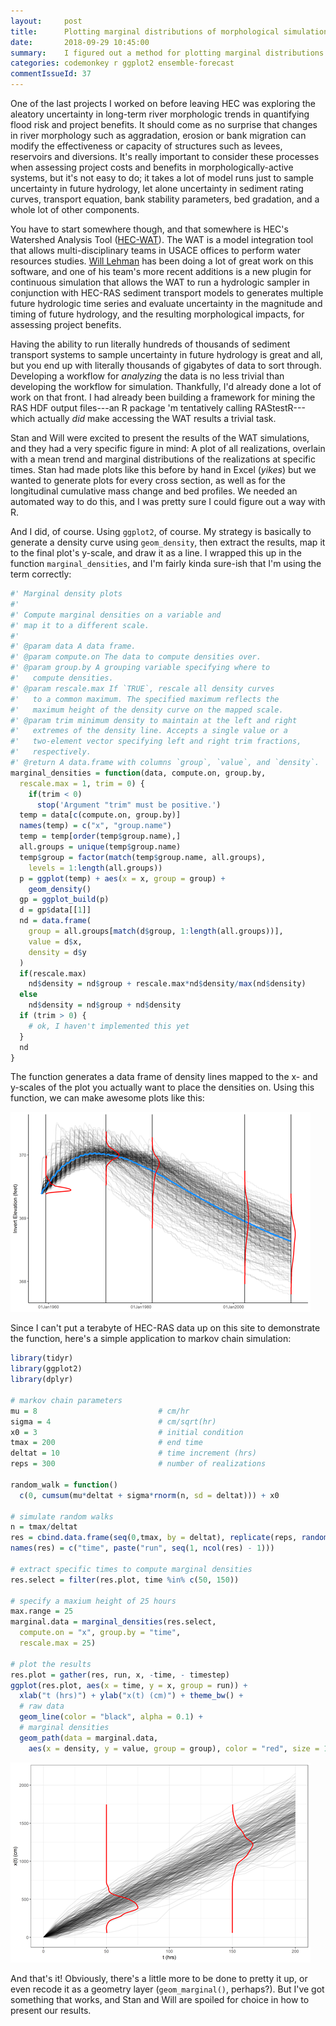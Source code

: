 ```yaml
---
layout:     post
title:      Plotting marginal distributions of morphological simulation results (and anything else) with ggplot2
date:       2018-09-29 10:45:00
summary:    I figured out a method for plotting marginal distributions on top of ensemble data of morphological simulations in R using ggplot2.
categories: codemonkey r ggplot2 ensemble-forecast
commentIssueId: 37
---
```


One of the last projects I worked on before leaving HEC was exploring the
aleatory uncertainty in long-term river morphologic trends in quantifying 
flood risk and project benefits. It should come as no surprise that changes
in river morphology such as aggradation, erosion or bank migration can 
modify the effectiveness or capacity of structures such as levees, reservoirs 
and diversions. It's really important to consider these processes when 
assessing project costs and benefits in morphologically-active systems, 
but it's not easy to do; it takes a lot of model runs just to sample 
uncertainty in future hydrology, let alone uncertainty in sediment rating 
curves, transport equation, bank stability parameters, bed gradation, and
a whole lot of other components. 

You have to start somewhere though, and that somewhere is HEC's
Watershed Analysis Tool
([HEC-WAT](http://www.hec.usace.army.mil/software/hec-wat/)). The WAT 
is a model integration tool that allows multi-disciplinary teams in USACE 
offices to perform water resources studies. 
[Will Lehman](https://www.linkedin.com/in/william-lehman-05abb86b) 
has been doing
a lot of great work on this software, and one of his team's more recent 
additions is a new plugin for continuous simulation that allows the WAT 
to run a hydrologic sampler in conjunction with HEC-RAS sediment transport 
models to generates multiple future hydrologic time series and
evaluate uncertainty in the magnitude and timing of future hydrology, and 
the resulting morphological impacts, for assessing project benefits.

Having the ability to run literally hundreds of thousands of sediment 
transport systems to sample uncertainty in future hydrology is great 
and all, but you end up with literally thousands of gigabytes of data
to sort through. Developing a workflow for *analyzing* the data is no
less trivial than developing the workflow for simulation. Thankfully,
I'd already done a lot of work on that front. I had already been building
a framework for mining the RAS HDF output files---an R package 'm tentatively
calling RAStestR---which actually *did* make accessing the WAT results a 
trivial task.

Stan and Will were excited to present the results of the WAT simulations,
and they had a very specific figure in mind: A plot of all realizations, 
overlain with a mean trend and marginal distributions of the 
realizations at specific times. Stan had made plots like this before
by hand in Excel (*yikes*) but we wanted to generate plots for
every cross section, as well as for the longitudinal cumulative mass 
change and bed profiles. We needed an automated way to do this, and I
was pretty sure I could figure out a way with R.

And I did, of course. Using `ggplot2`, of course. My strategy is 
basically to generate a density curve using `geom_density`, then 
extract the results, map it to the final plot's y-scale, and draw 
it as a line. I wrapped this up in the function `marginal_densities`, 
and I'm fairly kinda sure-ish that I'm using the term correctly:

```r
#' Marginal density plots
#'
#' Compute marginal densities on a variable and 
#' map it to a different scale.
#'
#' @param data A data frame.
#' @param compute.on The data to compute densities over.
#' @param group.by A grouping variable specifying where to
#'   compute densities.
#' @param rescale.max If `TRUE`, rescale all density curves
#'   to a common maximum. The specified maximum reflects the
#'   maximum height of the density curve on the mapped scale.
#' @param trim minimum density to maintain at the left and right
#'   extremes of the density line. Accepts a single value or a 
#'   two-element vector specifying left and right trim fractions, 
#'   respectively.
#' @return A data.frame with columns `group`, `value`, and `density`.
marginal_densities = function(data, compute.on, group.by,
  rescale.max = 1, trim = 0) {
	if(trim < 0)
	  stop('Argument "trim" must be positive.')
  temp = data[c(compute.on, group.by)]
  names(temp) = c("x", "group.name")
  temp = temp[order(temp$group.name),]
  all.groups = unique(temp$group.name)
  temp$group = factor(match(temp$group.name, all.groups),
    levels = 1:length(all.groups))
  p = ggplot(temp) + aes(x = x, group = group) +
    geom_density()
  gp = ggplot_build(p)
  d = gp$data[[1]]
  nd = data.frame(
    group = all.groups[match(d$group, 1:length(all.groups))],
    value = d$x,
    density = d$y
  )
  if(rescale.max)
    nd$density = nd$group + rescale.max*nd$density/max(nd$density)
  else
    nd$density = nd$group + nd$density
  if (trim > 0) {
    # ok, I haven't implemented this yet
  }
  nd
}
```

The function generates a data frame of density lines mapped 
to the x- and y-scales of the plot you actually want to place the
densities on. Using this function, we can make awesome plots
like this:

![Realizations of bed elevation change through time at a single cross-section](/images/2018-10-01-InverElev.png)

Since I can't put a terabyte of HEC-RAS data up on this site
to demonstrate the function, here's a simple application
to markov chain simulation:

```r
library(tidyr)
library(ggplot2)
library(dplyr)

# markov chain parameters
mu = 8                           # cm/hr
sigma = 4                        # cm/sqrt(hr)
x0 = 3                           # initial condition
tmax = 200                       # end time
deltat = 10                      # time increment (hrs)
reps = 300                       # number of realizations

random_walk = function() 
  c(0, cumsum(mu*deltat + sigma*rnorm(n, sd = deltat))) + x0

# simulate random walks
n = tmax/deltat
res = cbind.data.frame(seq(0,tmax, by = deltat), replicate(reps, random_walk()))
names(res) = c("time", paste("run", seq(1, ncol(res) - 1)))

# extract specific times to compute marginal densities
res.select = filter(res.plot, time %in% c(50, 150))

# specify a maxium height of 25 hours
max.range = 25
marginal.data = marginal_densities(res.select,
  compute.on = "x", group.by = "time",
  rescale.max = 25)

# plot the results    
res.plot = gather(res, run, x, -time, - timestep)
ggplot(res.plot, aes(x = time, y = x, group = run)) + 
  xlab("t (hrs)") + ylab("x(t) (cm)") + theme_bw() +
  # raw data
  geom_line(color = "black", alpha = 0.1) + 
  # marginal densities
  geom_path(data = marginal.data,
    aes(x = density, y = value, group = group), color = "red", size = 1)
```

![Realizations of a random walk with marginal distributions](/images/2018-10-01-markov-marginal.png)

And that's it! Obviously, there's a little more to be done
to pretty it up, or even recode it as a geometry layer
(`geom_marginal()`, perhaps?). But I've got something that
works, and Stan and Will are spoiled for choice in how to
present our results.